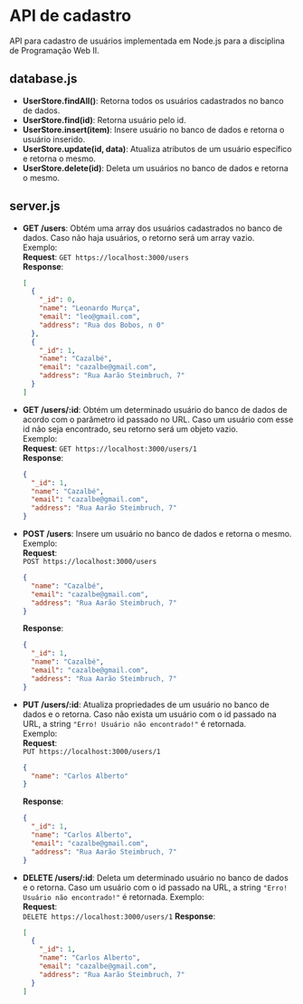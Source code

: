 # API de cadastro

API para cadastro de usuários implementada em Node.js para a disciplina de Programação Web II.

## database.js

- **UserStore.findAll()**: Retorna todos os usuários cadastrados no banco de dados.
- **UserStore.find(id)**: Retorna usuário pelo id.
- **UserStore.insert(item)**: Insere usuário no banco de dados e retorna o usuário inserido.
- **UserStore.update(id, data)**: Atualiza atributos de um usuário específico e retorna o mesmo.
- **UserStore.delete(id)**: Deleta um usuários no banco de dados e retorna o mesmo.

## server.js

- **GET /users**: Obtém uma array dos usuários cadastrados no banco de dados. Caso não haja usuários, o retorno será um array vazio.  
  Exemplo:  
  **Request**: `GET https://localhost:3000/users`  
  **Response**:

  ```json
  [
    {
      "_id": 0,
      "name": "Leonardo Murça",
      "email": "leo@gmail.com",
      "address": "Rua dos Bobos, n 0"
    },
    {
      "_id": 1,
      "name": "Cazalbé",
      "email": "cazalbe@gmail.com",
      "address": "Rua Aarão Steimbruch, 7"
    }
  ]
  ```

- **GET /users/:id**: Obtém um determinado usuário do banco de dados de acordo com o parâmetro id passado no URL. Caso um usuário com esse id não seja encontrado, seu retorno será um objeto vazio.  
   Exemplo:  
   **Request**: `GET https://localhost:3000/users/1`  
   **Response**:

  ```json
  {
    "_id": 1,
    "name": "Cazalbé",
    "email": "cazalbe@gmail.com",
    "address": "Rua Aarão Steimbruch, 7"
  }
  ```

- **POST /users**: Insere um usuário no banco de dados e retorna o mesmo.
  Exemplo:  
   **Request**:  
   `POST https://localhost:3000/users`

  ```json
  {
    "name": "Cazalbé",
    "email": "cazalbe@gmail.com",
    "address": "Rua Aarão Steimbruch, 7"
  }
  ```

  **Response**:

  ```json
  {
    "_id": 1,
    "name": "Cazalbé",
    "email": "cazalbe@gmail.com",
    "address": "Rua Aarão Steimbruch, 7"
  }
  ```

- **PUT /users/:id**: Atualiza propriedades de um usuário no banco de dados e o retorna. Caso não exista um usuário com o id passado na URL, a string `"Erro! Usuário não encontrado!"` é retornada.  
   Exemplo:  
   **Request**:  
   `PUT https://localhost:3000/users/1`

  ```json
  {
    "name": "Carlos Alberto"
  }
  ```

  **Response**:

  ```json
  {
    "_id": 1,
    "name": "Carlos Alberto",
    "email": "cazalbe@gmail.com",
    "address": "Rua Aarão Steimbruch, 7"
  }
  ```

- **DELETE /users/:id**: Deleta um determinado usuário no banco de dados e o retorna. Caso um usuário com o id passado na URL, a string `"Erro! Usuário não encontrado!"` é retornada.
  Exemplo:  
   **Request**:  
   `DELETE https://localhost:3000/users/1`
  **Response**:

  ```json
  [
    {
      "_id": 1,
      "name": "Carlos Alberto",
      "email": "cazalbe@gmail.com",
      "address": "Rua Aarão Steimbruch, 7"
    }
  ]
  ```
